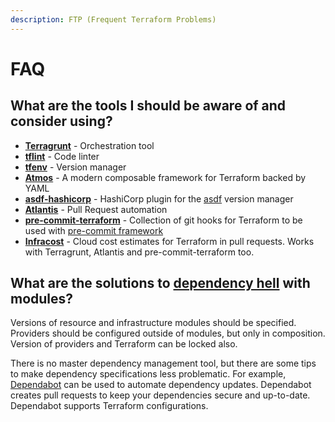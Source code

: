 ```yaml
---
description: FTP (Frequent Terraform Problems)
---
```


# FAQ

## What are the tools I should be aware of and consider using?

* [**Terragrunt**](https://terragrunt.gruntwork.io/) - Orchestration tool
* [**tflint**](https://github.com/terraform-linters/tflint) - Code linter
* [**tfenv**](https://github.com/tfutils/tfenv) - Version manager
* [**Atmos**](https://atmos.tools/) - A modern composable framework for Terraform backed by YAML
* [**asdf-hashicorp**](https://github.com/asdf-community/asdf-hashicorp) - HashiCorp plugin for the [asdf](https://github.com/asdf-vm/asdf) version manager
* [**Atlantis**](https://www.runatlantis.io/) - Pull Request automation
* [**pre-commit-terraform**](https://github.com/antonbabenko/pre-commit-terraform) - Collection of git hooks for Terraform to be used with [pre-commit framework](https://pre-commit.com/)
* [**Infracost**](https://www.infracost.io) - Cloud cost estimates for Terraform in pull requests. Works with Terragrunt, Atlantis and pre-commit-terraform too.

## What are the solutions to [dependency hell](https://en.wikipedia.org/wiki/Dependency\_hell) with modules?

Versions of resource and infrastructure modules should be specified. Providers should be configured outside of modules, but only in composition. Version of providers and Terraform can be locked also.

There is no master dependency management tool, but there are some tips to make dependency specifications less problematic. For example, [Dependabot](https://dependabot.com/) can be used to automate dependency updates. Dependabot creates pull requests to keep your dependencies secure and up-to-date. Dependabot supports Terraform configurations.
